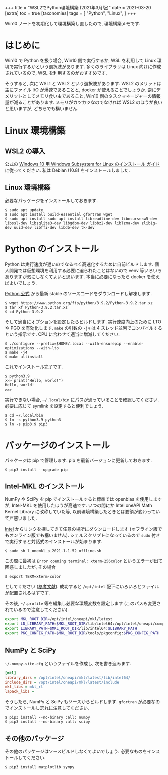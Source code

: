 +++
title = "WSL2でPython環境構築 (2021年3月版)"
date = 2021-03-20
[extra]
toc = true
[taxonomies]
tags = [ "Python", "Linux", ]
+++

Win10 ノートを初期化して環境構築し直したので, 環境構築メモです.


# はじめに

Win10 で Python を扱う場合, Win10 側で実行するか, WSL を利用して Linux 環境で実行するかという選択肢があります.
多くのライブラリは Linux 向けに作成されているので, WSL を利用するのがおすすめです.

そうすると, 次に WSL1 と WSL2 という選択肢があります. 
WSL2 のメリットは主にファイル I/O が爆速であることと, docker が使えることでしょうか. 
逆にデメリットとしてメモリ食い虫であること, Win10 側のタスクマネージャーの情報量が減ることがあります.
メモリがカツカツなのでなければ WSL2 のほうが良いと思いますが, どちらでも構いません.


# Linux 環境構築

## WSL2 の導入

公式の [Windows 10 用 Windows Subsystem for Linux のインストール ガイド](https://docs.microsoft.com/ja-jp/windows/wsl/install-win10) に従ってください.
私は Debian (10.8) をインストールしました.

## Linux 環境構築

必要なパッケージをインストールしておきます. 

```shell
$ sudo apt update
$ sudo apt install build-essential gfortran wget
$ sudo apt install sudo apt install libreadline-dev libncursesw5-dev libssl-dev libsqlite3-dev libgdbm-dev libbz2-dev liblzma-dev zlib1g-dev uuid-dev libffi-dev libdb-dev tk-dev
```


# Python のインストール

Python は実行速度が遅いのでなるべく高速化するために自前ビルドします.
個人開発では仮想環境を利用する必要に迫られたことはないので venv 等いろいろありますが気にしなくてよいと思います.
本当に必要になったら docker を使えばよいでしょう.

[Python 公式](https://www.python.org/downloads/source/) から最新 stable のソースコードをダウンロードし解凍します.

```shell
$ wget https://www.python.org/ftp/python/3.9.2/Python-3.9.2.tar.xz
$ tar xf Python-3.9.2.tar.xz
$ cd Python-3.9.2
```

そして適当にオプションを設定したらビルドします. 
実行速度向上のために LTO や PGO を有効化します.
`make` の引数の `-j4` は 4 スレッド並列でコンパイルするという指示です. CPU に合わせて適当に増減してください.

```shell
$ ./configure --prefix=$HOME/.local --with-ensurepip --enable-optimizations --with-lto
$ make -j4
$ make altinstall
```

これでインストール完了です. 

```shell
$ python3.9
>>> print("Hello, world!")
Hello, world!
>>>
```

実行できない場合, `~/.local/bin` にパスが通っていることを確認してください.必要に応じて symlink を設定すると便利でしょう.

```shell
$ cd ~/.local/bin
$ ln -s python3.9 python3
$ ln -s pip3.9 pip3
```


# パッケージのインストール

パッケージは pip で管理します. pip を最新バージョンに更新しておきます.

```shell
$ pip3 install --upgrade pip
```

## Intel-MKL のインストール

NumPy や SciPy を pip でインストールすると標準では openblas を使用しますが, Intel-MKL を使用したほうが高速です.
いつの間にか Intel oneAPI Math Kernel Library に改称していた等, 以前環境構築したときとは要領が変わっていて戸惑いました.

[Intel](https://software.intel.com/content/www/us/en/develop/tools/oneapi/components/onemkl.html) からリンクを探してきて任意の場所にダウンロードします
(オフライン版でもオンライン版でも構いません).
シェルスクリプトになっているので `sudo` 付きで実行すると対話式のインストールが始まります.

```shell
$ sudo sh l_onemkl_p_2021.1.1.52_offline.sh
```

この際に最初は `Error opening terminal: xterm-256color` というエラーが出て困惑しましたが, その場合

```shell
$ export TERM=xterm-color
``` 

としてください ([参考文献](https://blog.bgbgbg.net/archives/4227)). 成功すると `/opt/intel` 配下にいろいろとファイルが配置されるはずです.

その後, `~/.profile` 等を編集し必要な環境変数を設定します (このパスも変更されているので注意してください).

```bash
export MKL_ROOT_DIR=/opt/intel/oneapi/mkl/latest
export LD_LIBRARY_PATH=$MKL_ROOT_DIR/lib/intel64:/opt/intel/oneapi/compiler/latest/linux/compiler/lib/intel64_lin/:$LD_LIBRARY_PATH
export LIBRARY_PATH=$MKL_ROOT_DIR/lib/intel64:$LIBRARY_PATH
export PKG_CONFIG_PATH=$MKL_ROOT_DIR/tools/pkgconfig:$PKG_CONFIG_PATH
```

## NumPy と SciPy

`~/.numpy-site.cfg` というファイルを作成し, 次を書き込みます.

```cfg
[mkl]
library_dirs = /opt/intel/oneapi/mkl/latest/lib/intel64/
include_dirs = /opt/intel/oneapi/mkl/latest/include
mkl_libs = mkl_rt
lapack_libs =
```

そうしたら, NumPy と SciPy もソースからビルドします. `gfortran` が必要なのでインストールし忘れに注意してください.

```shell
$ pip3 install --no-binary :all: numpy
$ pip3 install --no-binary :all: scipy
```

## その他のパッケージ

その他のパッケージはソースビルドしなくてよいでしょう. 必要なものをインストールしてください.

```shell
$ pip3 install matplotlib sympy
```
